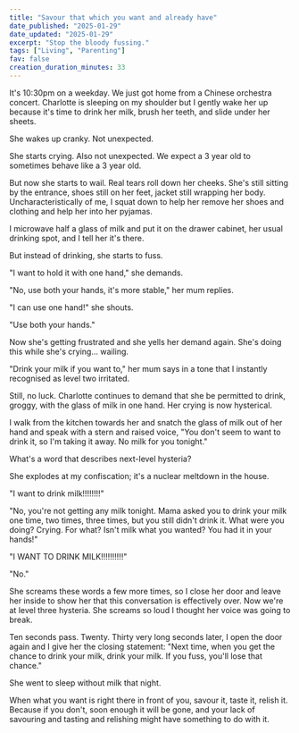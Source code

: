 ```yaml
---
title: "Savour that which you want and already have"
date_published: "2025-01-29"
date_updated: "2025-01-29"
excerpt: "Stop the bloody fussing."
tags: ["Living", "Parenting"]
fav: false
creation_duration_minutes: 33
---
```


It's 10:30pm on a weekday. We just got home from a Chinese orchestra concert. Charlotte is sleeping on my shoulder but I gently wake her up because it's time to drink her milk, brush her teeth, and slide under her sheets.

She wakes up cranky. Not unexpected.

She starts crying. Also not unexpected. We expect a 3 year old to sometimes behave like a 3 year old.

But now she starts to wail. Real tears roll down her cheeks. She's still sitting by the entrance, shoes still on her feet, jacket still wrapping her body. Uncharacteristically of me, I squat down to help her remove her shoes and clothing and help her into her pyjamas.

I microwave half a glass of milk and put it on the drawer cabinet, her usual drinking spot, and I tell her it's there.

But instead of drinking, she starts to fuss.

"I want to hold it with one hand," she demands.

"No, use both your hands, it's more stable," her mum replies.

"I can use one hand!" she shouts.

"Use both your hands."

Now she's getting frustrated and she yells her demand again. She's doing this while she's crying... wailing.

"Drink your milk if you want to," her mum says in a tone that I instantly recognised as level two irritated.

Still, no luck. Charlotte continues to demand that she be permitted to drink, groggy, with the glass of milk in one hand. Her crying is now hysterical.

I walk from the kitchen towards her and snatch the glass of milk out of her hand and speak with a stern and raised voice, "You don't seem to want to drink it, so I'm taking it away. No milk for you tonight."

What's a word that describes next-level hysteria?

She explodes at my confiscation; it's a nuclear meltdown in the house.

"I want to drink milk!!!!!!!!"

"No, you're not getting any milk tonight. Mama asked you to drink your milk one time, two times, three times, but you still didn't drink it. What were you doing? Crying. For what? Isn't milk what you wanted? You had it in your hands!"

"I WANT TO DRINK MILK!!!!!!!!!!"

"No."

She screams these words a few more times, so I close her door and leave her inside to show her that this conversation is effectively over. Now we're at level three hysteria. She screams so loud I thought her voice was going to break.

Ten seconds pass. Twenty. Thirty very long seconds later, I open the door again and I give her the closing statement: "Next time, when you get the chance to drink your milk, drink your milk. If you fuss, you'll lose that chance."

She went to sleep without milk that night.

When what you want is right there in front of you, savour it, taste it, relish it. Because if you don't, soon enough it will be gone, and your lack of savouring and tasting and relishing might have something to do with it.
